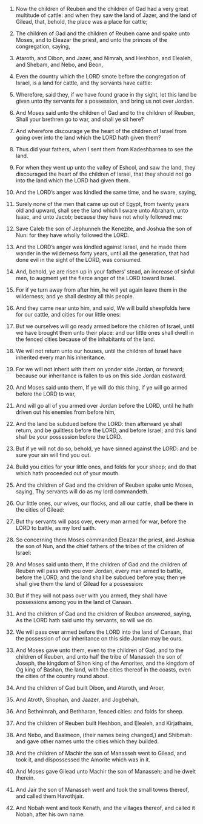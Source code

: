 1. Now the children of Reuben and the children of Gad had a very
great multitude of cattle: and when they saw the land of Jazer, and
the land of Gilead, that, behold, the place was a place for cattle;

2. The children of Gad and the children of Reuben came and spake
unto Moses, and to Eleazar the priest, and unto the princes of the
congregation, saying,

3. Ataroth, and Dibon, and Jazer, and Nimrah,
and Heshbon, and Elealeh, and Shebam, and Nebo, and Beon,

4. Even
the country which the LORD smote before the congregation of Israel, is
a land for cattle, and thy servants have cattle:

5. Wherefore, said
they, if we have found grace in thy sight, let this land be given unto
thy servants for a possession, and bring us not over Jordan.

6. And Moses said unto the children of Gad and to the children of
Reuben, Shall your brethren go to war, and shall ye sit here?

7. And wherefore discourage ye the heart of the children of Israel from
going over into the land which the LORD hath given them?

8. Thus
did your fathers, when I sent them from Kadeshbarnea to see the land.

9. For when they went up unto the valley of Eshcol, and saw the
land, they discouraged the heart of the children of Israel, that they
should not go into the land which the LORD had given them.

10. And the LORD’s anger was kindled the same time, and he sware,
saying,

11. Surely none of the men that came up out of Egypt, from
twenty years old and upward, shall see the land which I sware unto
Abraham, unto Isaac, and unto Jacob; because they have not wholly
followed me:

12. Save Caleb the son of Jephunneh the Kenezite, and
Joshua the son of Nun: for they have wholly followed the LORD.

13. And the LORD’s anger was kindled against Israel, and he made
them wander in the wilderness forty years, until all the generation,
that had done evil in the sight of the LORD, was consumed.

14. And, behold, ye are risen up in your fathers’ stead, an increase
of sinful men, to augment yet the fierce anger of the LORD toward
Israel.

15. For if ye turn away from after him, he will yet again leave them
in the wilderness; and ye shall destroy all this people.

16. And they came near unto him, and said, We will build sheepfolds
here for our cattle, and cities for our little ones:

17. But we
ourselves will go ready armed before the children of Israel, until we
have brought them unto their place: and our little ones shall dwell in
the fenced cities because of the inhabitants of the land.

18. We will not return unto our houses, until the children of Israel
have inherited every man his inheritance.

19. For we will not inherit with them on yonder side Jordan, or
forward; because our inheritance is fallen to us on this side Jordan
eastward.

20. And Moses said unto them, If ye will do this thing, if ye will
go armed before the LORD to war,

21. And will go all of you armed
over Jordan before the LORD, until he hath driven out his enemies from
before him,

22. And the land be subdued before the LORD: then
afterward ye shall return, and be guiltless before the LORD, and
before Israel; and this land shall be your possession before the LORD.

23. But if ye will not do so, behold, ye have sinned against the
LORD: and be sure your sin will find you out.

24. Build you cities for your little ones, and folds for your sheep;
and do that which hath proceeded out of your mouth.

25. And the children of Gad and the children of Reuben spake unto
Moses, saying, Thy servants will do as my lord commandeth.

26. Our little ones, our wives, our flocks, and all our cattle,
shall be there in the cities of Gilead:

27. But thy servants will
pass over, every man armed for war, before the LORD to battle, as my
lord saith.

28. So concerning them Moses commanded Eleazar the priest, and
Joshua the son of Nun, and the chief fathers of the tribes of the
children of Israel:

29. And Moses said unto them, If the children of
Gad and the children of Reuben will pass with you over Jordan, every
man armed to battle, before the LORD, and the land shall be subdued
before you; then ye shall give them the land of Gilead for a
possession:

30. But if they will not pass over with you armed, they
shall have possessions among you in the land of Canaan.

31. And the children of Gad and the children of Reuben answered,
saying, As the LORD hath said unto thy servants, so will we do.

32. We will pass over armed before the LORD into the land of Canaan,
that the possession of our inheritance on this side Jordan may be
ours.

33. And Moses gave unto them, even to the children of Gad, and to
the children of Reuben, and unto half the tribe of Manasseh the son of
Joseph, the kingdom of Sihon king of the Amorites, and the kingdom of
Og king of Bashan, the land, with the cities thereof in the coasts,
even the cities of the country round about.

34. And the children of Gad built Dibon, and Ataroth, and Aroer,

35. And Atroth, Shophan, and Jaazer, and Jogbehah,

36. And
Bethnimrah, and Bethharan, fenced cities: and folds for sheep.

37. And the children of Reuben built Heshbon, and Elealeh, and
Kirjathaim,

38. And Nebo, and Baalmeon, (their names being changed,)
and Shibmah: and gave other names unto the cities which they builded.

39. And the children of Machir the son of Manasseh went to Gilead,
and took it, and dispossessed the Amorite which was in it.

40. And Moses gave Gilead unto Machir the son of Manasseh; and he
dwelt therein.

41. And Jair the son of Manasseh went and took the small towns
thereof, and called them Havothjair.

42. And Nobah went and took Kenath, and the villages thereof, and
called it Nobah, after his own name.